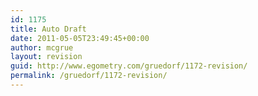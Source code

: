 ```yaml
---
id: 1175
title: Auto Draft
date: 2011-05-05T23:49:45+00:00
author: mcgrue
layout: revision
guid: http://www.egometry.com/gruedorf/1172-revision/
permalink: /gruedorf/1172-revision/
---
```

